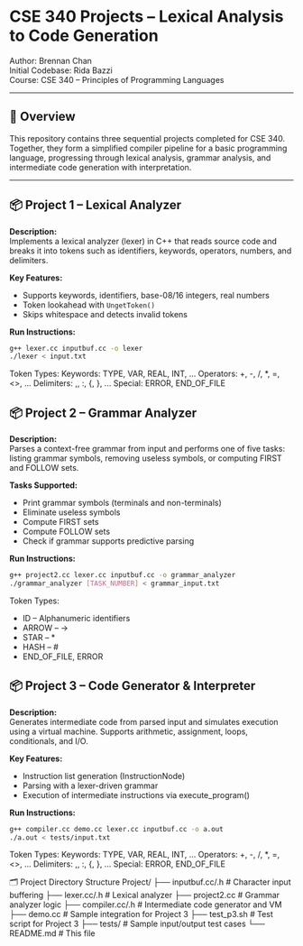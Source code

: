 # CSE 340 Projects – Lexical Analysis to Code Generation

Author: Brennan Chan  
Initial Codebase: Rida Bazzi  
Course: CSE 340 – Principles of Programming Languages

---

## 📘 Overview

This repository contains three sequential projects completed for CSE 340. Together, they form a simplified compiler pipeline for a basic programming language, progressing through lexical analysis, grammar analysis, and intermediate code generation with interpretation.

---

## 📦 Project 1 – Lexical Analyzer

**Description:**  
Implements a lexical analyzer (lexer) in C++ that reads source code and breaks it into tokens such as identifiers, keywords, operators, numbers, and delimiters.

**Key Features:**
- Supports keywords, identifiers, base-08/16 integers, real numbers
- Token lookahead with `UngetToken()`
- Skips whitespace and detects invalid tokens

**Run Instructions:**
```bash
g++ lexer.cc inputbuf.cc -o lexer
./lexer < input.txt
```
Token Types:
Keywords: TYPE, VAR, REAL, INT, ...
Operators: +, -, /, *, =, <>, ...
Delimiters: ,, :, {, }, ...
Special: ERROR, END_OF_FILE

## 📦 Project 2 – Grammar Analyzer

**Description:**  
Parses a context-free grammar from input and performs one of five tasks: listing grammar symbols, removing useless symbols, or computing FIRST and FOLLOW sets.

**Tasks Supported:**
- Print grammar symbols (terminals and non-terminals)
- Eliminate useless symbols
- Compute FIRST sets
- Compute FOLLOW sets
- Check if grammar supports predictive parsing

**Run Instructions:**
```bash
g++ project2.cc lexer.cc inputbuf.cc -o grammar_analyzer
./grammar_analyzer [TASK_NUMBER] < grammar_input.txt
```
Token Types:
- ID – Alphanumeric identifiers
- ARROW – ->
- STAR – *
- HASH – #
- END_OF_FILE, ERROR

## 📦 Project 3 – Code Generator & Interpreter

**Description:**  
Generates intermediate code from parsed input and simulates execution using a virtual machine. Supports arithmetic, assignment, loops, conditionals, and I/O.

**Key Features:**
- Instruction list generation (InstructionNode)
- Parsing with a lexer-driven grammar
- Execution of intermediate instructions via execute_program()

**Run Instructions:**
```bash
g++ compiler.cc demo.cc lexer.cc inputbuf.cc -o a.out
./a.out < tests/input.txt
```
Token Types:
Keywords: TYPE, VAR, REAL, INT, ...
Operators: +, -, /, *, =, <>, ...
Delimiters: ,, :, {, }, ...
Special: ERROR, END_OF_FILE

🗂 Project Directory Structure
Project/
├── inputbuf.cc/.h         # Character input buffering
├── lexer.cc/.h            # Lexical analyzer
├── project2.cc            # Grammar analyzer logic
├── compiler.cc/.h         # Intermediate code generator and VM
├── demo.cc                # Sample integration for Project 3
├── test_p3.sh             # Test script for Project 3
├── tests/                 # Sample input/output test cases
└── README.md              # This file

